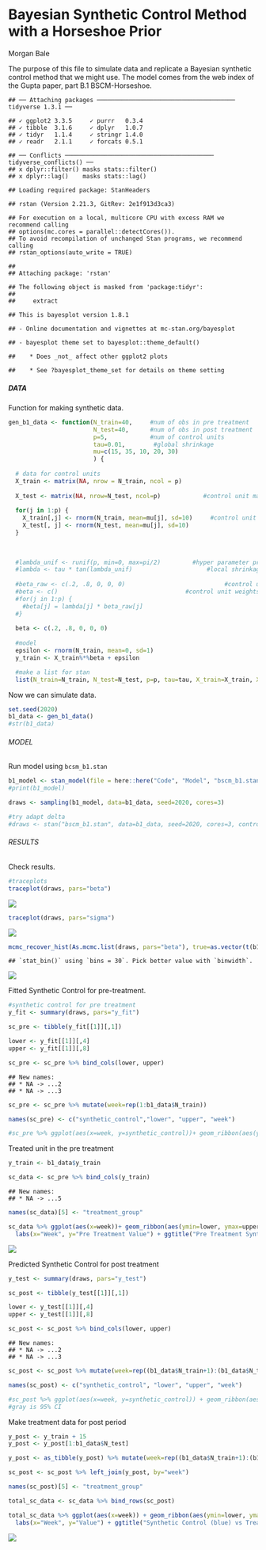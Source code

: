 Bayesian Synthetic Control Method with a Horseshoe Prior
================
Morgan Bale

The purpose of this file to simulate data and replicate a Bayesian
synthetic control method that we might use. The model comes from the web
index of the Gupta paper, part B.1 BSCM-Horseshoe.

    ## ── Attaching packages ─────────────────────────────────────── tidyverse 1.3.1 ──

    ## ✓ ggplot2 3.3.5     ✓ purrr   0.3.4
    ## ✓ tibble  3.1.6     ✓ dplyr   1.0.7
    ## ✓ tidyr   1.1.4     ✓ stringr 1.4.0
    ## ✓ readr   2.1.1     ✓ forcats 0.5.1

    ## ── Conflicts ────────────────────────────────────────── tidyverse_conflicts() ──
    ## x dplyr::filter() masks stats::filter()
    ## x dplyr::lag()    masks stats::lag()

    ## Loading required package: StanHeaders

    ## rstan (Version 2.21.3, GitRev: 2e1f913d3ca3)

    ## For execution on a local, multicore CPU with excess RAM we recommend calling
    ## options(mc.cores = parallel::detectCores()).
    ## To avoid recompilation of unchanged Stan programs, we recommend calling
    ## rstan_options(auto_write = TRUE)

    ## 
    ## Attaching package: 'rstan'

    ## The following object is masked from 'package:tidyr':
    ## 
    ##     extract

    ## This is bayesplot version 1.8.1

    ## - Online documentation and vignettes at mc-stan.org/bayesplot

    ## - bayesplot theme set to bayesplot::theme_default()

    ##    * Does _not_ affect other ggplot2 plots

    ##    * See ?bayesplot_theme_set for details on theme setting

##### DATA

Function for making synthetic data.

``` r
gen_b1_data <- function(N_train=40,     #num of obs in pre treatment
                        N_test=40,      #num of obs in post treatment 
                        p=5,            #num of control units
                        tau=0.01,        #global shrinkage 
                        mu=c(15, 35, 10, 20, 30)
                        ) {
  
  # data for control units
  X_train <- matrix(NA, nrow = N_train, ncol = p)
  
  X_test <- matrix(NA, nrow=N_test, ncol=p)            #control unit matrix in post treatment 
  
  for(j in 1:p) {
    X_train[,j] <- rnorm(N_train, mean=mu[j], sd=10)     #control unit matrix in pre treatment
    X_test[, j] <- rnorm(N_test, mean=mu[j], sd=10)
  }
  
  
  
  #lambda_unif <- runif(p, min=0, max=pi/2)         #hyper parameter prior 
  #lambda <- tau * tan(lambda_unif)                     #local shrinkage 
  
  #beta_raw <- c(.2, .8, 0, 0, 0)                            #control unit weights before transformation 
  #beta <- c()                                    #control unit weights
  #for(j in 1:p) {
    #beta[j] = lambda[j] * beta_raw[j]
  #}
  
  beta <- c(.2, .8, 0, 0, 0) 
  
  #model 
  epsilon <- rnorm(N_train, mean=0, sd=1)
  y_train <- X_train%*%beta + epsilon

  #make a list for stan
  list(N_train=N_train, N_test=N_test, p=p, tau=tau, X_train=X_train, X_test=X_test, beta=beta, y_train=as.vector(y_train))}
```

Now we can simulate data.

``` r
set.seed(2020)
b1_data <- gen_b1_data()
#str(b1_data)
```

###### MODEL

Run model using `bcsm_b1.stan`

``` r
b1_model <- stan_model(file = here::here("Code", "Model", "bscm_b1.stan"))
#print(b1_model)

draws <- sampling(b1_model, data=b1_data, seed=2020, cores=3)

#try adapt delta
#draws <- stan("bscm_b1.stan", data=b1_data, seed=2020, cores=3, control=list(adapt_delta=.9))
```

###### RESULTS

Check results.

``` r
#traceplots
traceplot(draws, pars="beta")
```

![](../Figures/bscm/horseshoe-recovery-1.png)<!-- -->

``` r
traceplot(draws, pars="sigma")
```

![](../Figures/bscm/horseshoe-recovery-2.png)<!-- -->

``` r
mcmc_recover_hist(As.mcmc.list(draws, pars="beta"), true=as.vector(t(b1_data$beta)))
```

    ## `stat_bin()` using `bins = 30`. Pick better value with `binwidth`.

![](../Figures/bscm/horseshoe-recovery-3.png)<!-- -->

Fitted Synthetic Control for pre-treatment.

``` r
#synthetic control for pre treatment
y_fit <- summary(draws, pars="y_fit")

sc_pre <- tibble(y_fit[[1]][,1])

lower <- y_fit[[1]][,4]
upper <- y_fit[[1]][,8]

sc_pre <- sc_pre %>% bind_cols(lower, upper)
```

    ## New names:
    ## * NA -> ...2
    ## * NA -> ...3

``` r
sc_pre <- sc_pre %>% mutate(week=rep(1:b1_data$N_train))

names(sc_pre) <- c("synthetic_control","lower", "upper", "week")

#sc_pre %>% ggplot(aes(x=week, y=synthetic_control))+ geom_ribbon(aes(ymin=lower, ymax=upper), fill="gray80") + geom_line() + ggtitle("Synthetic Control in the Pre Treatment") + labs(x="Week", y="Control Observations") 
```

Treated unit in the pre treatment

``` r
y_train <- b1_data$y_train

sc_data <- sc_pre %>% bind_cols(y_train)
```

    ## New names:
    ## * NA -> ...5

``` r
names(sc_data)[5] <- "treatment_group"

sc_data %>% ggplot(aes(x=week))+ geom_ribbon(aes(ymin=lower, ymax=upper), fill="gray80") + geom_line(aes(y=treatment_group), color="darkred") + geom_line(aes(y=synthetic_control), color="steelblue") + 
  labs(x="Week", y="Pre Treatment Value") + ggtitle("Pre Treatment Synthetic Control (blue) vs Treatment Group (red)") 
```

![](../Figures/bscm/horseshoe-pre-treatment-1.png)<!-- -->

Predicted Synthetic Control for post treatment

``` r
y_test <- summary(draws, pars="y_test")

sc_post <- tibble(y_test[[1]][,1])

lower <- y_test[[1]][,4]
upper <- y_test[[1]][,8]

sc_post <- sc_post %>% bind_cols(lower, upper)
```

    ## New names:
    ## * NA -> ...2
    ## * NA -> ...3

``` r
sc_post <- sc_post %>% mutate(week=rep((b1_data$N_train+1):(b1_data$N_train+b1_data$N_test)))

names(sc_post) <- c("synthetic_control", "lower", "upper", "week")

#sc_post %>% ggplot(aes(x=week, y=synthetic_control)) + geom_ribbon(aes(ymin=lower, ymax=upper), fill="gray80") + geom_line() + ggtitle("Synthetic Control in the Post Treatment") + labs(x="Week", y="Control Value")
#gray is 95% CI 
```

Make treatment data for post period

``` r
y_post <- y_train + 15
y_post <- y_post[1:b1_data$N_test]

y_post <- as_tibble(y_post) %>% mutate(week=rep((b1_data$N_train+1):(b1_data$N_train+b1_data$N_test)))

sc_post <- sc_post %>% left_join(y_post, by="week")

names(sc_post)[5] <- "treatment_group"

total_sc_data <- sc_data %>% bind_rows(sc_post)

total_sc_data %>% ggplot(aes(x=week)) + geom_ribbon(aes(ymin=lower, ymax=upper), fill="gray80") + geom_line(aes(y=treatment_group), color="darkred") + geom_line(aes(y=synthetic_control), color="steelblue") +
  labs(x="Week", y="Value") + ggtitle("Synthetic Control (blue) vs Treatment Group (red)") + geom_vline(xintercept=b1_data$N_train) 
```

![](../Figures/bscm/horseshoe-post-period-1.png)<!-- -->
